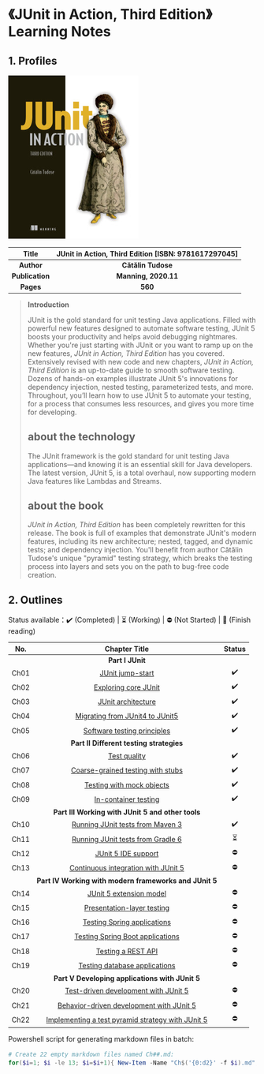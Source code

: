 # 《JUnit in Action, Third Edition》Learning Notes



## 1. Profiles

![Redis 4.x Cookbook](assets/cover.png)

|    **Title**    | **JUnit in Action, Third Edition** [ISBN: 9781617297045] |
| :-------------: | :------------------------------------------------------: |
|   **Author**    |                    **Cătălin Tudose**                    |
| **Publication** |                   **Manning, 2020.11**                   |
|    **Pages**    |                         **560**                          |

> **Introduction**
>
> JUnit is the gold standard for unit testing Java applications. Filled with powerful new features designed to automate software testing, JUnit 5 boosts your productivity and helps avoid debugging nightmares. Whether you're just starting with JUnit or you want to ramp up on the new features, *JUnit in Action, Third Edition* has you covered. Extensively revised with new code and new chapters, *JUnit in Action, Third Edition* is an up-to-date guide to smooth software testing. Dozens of hands-on examples illustrate JUnit 5's innovations for dependency injection, nested testing, parameterized tests, and more. Throughout, you’ll learn how to use JUnit 5 to automate your testing, for a process that consumes less resources, and gives you more time for developing.
>
> ## about the technology
>
> The JUnit framework is the gold standard for unit testing Java applications—and knowing it is an essential skill for Java developers. The latest version, JUnit 5, is a total overhaul, now supporting modern Java features like Lambdas and Streams.
>
> ## about the book
>
> *JUnit in Action, Third Edition* has been completely rewritten for this release. The book is full of examples that demonstrate JUnit's modern features, including its new architecture; nested, tagged, and dynamic tests; and dependency injection. You'll benefit from author Cătălin Tudose's unique "pyramid" testing strategy, which breaks the testing process into layers and sets you on the path to bug-free code creation.



## 2. Outlines

Status available：:heavy_check_mark: (Completed) | :hourglass_flowing_sand: (Working) | :no_entry: (Not Started) | :orange_book: (Finish reading)

| No.  |                        Chapter Title                         |          Status          |
| :--: | :----------------------------------------------------------: | :----------------------: |
|      |                       **Part I JUnit**                       |                          |
| Ch01 | [JUnit jump-start](./notes/Ch01_JUnit_jumpstart.md "按住 Ctrl 单击查看笔记内容") |    :heavy_check_mark:    |
| Ch02 | [Exploring core JUnit](./notes/Ch02_exploring_core_JUnit.md "按住 Ctrl 单击查看笔记内容") |    :heavy_check_mark:    |
| Ch03 | [JUnit architecture](./notes/Ch03_JUnit_architecture.md "按住 Ctrl 单击查看笔记内容") |    :heavy_check_mark:    |
| Ch04 | [Migrating from JUnit4 to JUnit5](./notes/Ch04_Migrating_from_JUnit4_to_JUnit5.md "按住 Ctrl 单击查看笔记内容") |    :heavy_check_mark:    |
| Ch05 | [Software testing principles](./notes/Ch05_Software_testing_principles.md "按住 Ctrl 单击查看笔记内容") |    :heavy_check_mark:    |
|      |           **Part II Different testing strategies**           |                          |
| Ch06 |         [Test quality](./notes/Ch06_Test_quality.md)         |    :heavy_check_mark:    |
| Ch07 | [Coarse-grained testing with stubs](./notes/Ch07_Coarse_grained_testing_with_stubs.md) |    :heavy_check_mark:    |
| Ch08 | [Testing with mock objects](./notes/Ch08_Testing_with_mock_objects.md) |    :heavy_check_mark:    |
| Ch09 | [In-container testing](./notes/Ch09_In_container_testing.md) |    :heavy_check_mark:    |
|      |      **Part III Working with JUnit 5 and other tools**       |                          |
| Ch10 | [Running JUnit tests from Maven 3](./notes/Ch10_Running_JUnit_tests_from_Maven3.md) |    :heavy_check_mark:    |
| Ch11 | [Running JUnit tests from Gradle 6](./notes/Ch11_Running_JUnit_tests_from_Gradle6.md) | :hourglass_flowing_sand: |
| Ch12 |  [JUnit 5 IDE support](./notes/Ch12_JUnit5_IDE_support.md)   |        :no_entry:        |
| Ch13 | [Continuous integration with JUnit 5](./notes/Ch13_Continuous_integration_with_JUnit5.md) |        :no_entry:        |
|      |    **Part IV Working with modern frameworks and JUnit 5**    |                          |
| Ch14 | [JUnit 5 extension model](./notes/Ch14_JUnit5_extension_model.md) |        :no_entry:        |
| Ch15 | [Presentation-layer testing](./notes/Ch15_Presentation_layer_testing.md) |        :no_entry:        |
| Ch16 | [Testing Spring applications](./notes/Ch16_Testing_Spring_application.md) |        :no_entry:        |
| Ch17 | [Testing Spring Boot applications](./notes/Ch17_Testing_Spring_Boot_applications.md) |        :no_entry:        |
| Ch18 |   [Testing a REST API](./notes/Ch18_Testing_a_REST_API.md)   |        :no_entry:        |
| Ch19 | [Testing database applications](./notes/Ch19_Testing_database_applications.md) |        :no_entry:        |
|      |       **Part V Developing applications with JUnit 5**        |                          |
| Ch20 | [Test-driven development with JUnit 5](./notes/Ch20_TDD_with_JUnit5.md) |        :no_entry:        |
| Ch21 | [Behavior-driven development with JUnit 5](./notes/Ch21_BDD_with_JUnit5.md) |        :no_entry:        |
| Ch22 | [Implementing a test pyramid strategy with JUnit 5](./notes/Ch22_Implementing_a_test_pyramid_strategy_with_JUnit5.md) |        :no_entry:        |



Powershell script for generating markdown files in batch:

```powershell
# Create 22 empty markdown files named Ch##.md:
for($i=1; $i -le 13; $i=$i+1){ New-Item -Name "Ch$('{0:d2}' -f $i).md"; }
```

 

